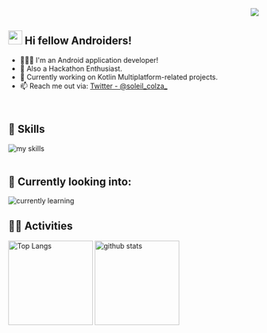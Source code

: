 <div align="right">
  <img src="https://komarev.com/ghpvc/?username=soleil-colza" />
</div>

## <img src="https://media.giphy.com/media/hvRJCLFzcasrR4ia7z/giphy.gif" width="28"> Hi fellow Androiders!

- 👩🏻‍💻 I'm an Android application developer!
- 🌊 Also a Hackathon Enthusiast.
- 🔭 Currently working on Kotlin Multiplatform-related projects.
- 📫 Reach me out via: [Twitter - @soleil_colza_](https://twitter.com/soleil_colza_)
<br>

## 🌱 Skills
<img alt="my skills" src="https://skillicons.dev/icons?theme=dark&perline=8&i=kotlin,gradle,graphql,ktor,androidstudio,supabase,firebase,redhat" />
<br>
<br>

## 🌱 Currently looking into:
<img alt="currently learning" src="https://skillicons.dev/icons?theme=dark&perline=2&i=rust,ts" />
<br>

## 🏃‍♀️ Activities
<div align="left"> 
  <img alt="Top Langs" height="170px" src="https://github-readme-stats.vercel.app/api?username=soleil-colza&theme=vue-dark&layout=compact" />
  <img alt="github stats" height="170px" src="https://github-readme-stats.vercel.app/api/top-langs/?username=soleil-colza&theme=vue-dark&layout=compact" />
</div>
